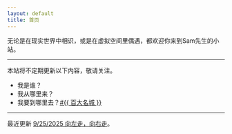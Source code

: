 ```yaml
---
layout: default
title: 首页
---
```


无论是在现实世界中相识，或是在虚拟空间里偶遇，都欢迎你来到Sam先生的小站。

---

本站将不定期更新以下内容，敬请关注。

- 我是谁？
- 我从哪里来？
- 我要到哪里去？<a href="{{ site.baseurl }}/tagged/{{ 百大名城 }}" title="#{{ 百大名城 }}">#{{ 百大名城 }}</a>

---

最近更新 [9/25/2025 向左走，向右走](https://samshichuang.github.io/blog/left-or-right)。
